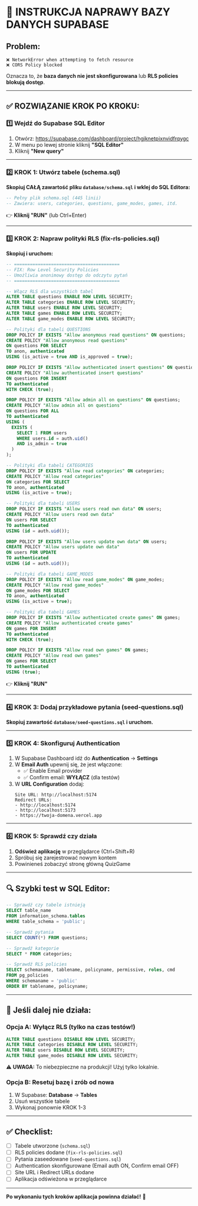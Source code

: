 # 🚨 INSTRUKCJA NAPRAWY BAZY DANYCH SUPABASE

## Problem:
```
❌ NetworkError when attempting to fetch resource
❌ CORS Policy blocked
```

Oznacza to, że **baza danych nie jest skonfigurowana** lub **RLS policies blokują dostęp**.

---

## ✅ ROZWIĄZANIE KROK PO KROKU:

### 1️⃣ Wejdź do Supabase SQL Editor

1. Otwórz: https://supabase.com/dashboard/project/hgjknetpixnvidfrqygc
2. W menu po lewej stronie kliknij **"SQL Editor"**
3. Kliknij **"New query"**

---

### 2️⃣ KROK 1: Utwórz tabele (schema.sql)

**Skopiuj CAŁĄ zawartość pliku `database/schema.sql` i wklej do SQL Editora:**

```sql
-- Pełny plik schema.sql (445 linii)
-- Zawiera: users, categories, questions, game_modes, games, itd.
```

👉 **Kliknij "RUN"** (lub Ctrl+Enter)

---

### 3️⃣ KROK 2: Napraw polityki RLS (fix-rls-policies.sql)

**Skopiuj i uruchom:**

```sql
-- ========================================
-- FIX: Row Level Security Policies
-- Umożliwia anonimowy dostęp do odczytu pytań
-- ========================================

-- Włącz RLS dla wszystkich tabel
ALTER TABLE questions ENABLE ROW LEVEL SECURITY;
ALTER TABLE categories ENABLE ROW LEVEL SECURITY;
ALTER TABLE users ENABLE ROW LEVEL SECURITY;
ALTER TABLE games ENABLE ROW LEVEL SECURITY;
ALTER TABLE game_modes ENABLE ROW LEVEL SECURITY;

-- Polityki dla tabeli QUESTIONS
DROP POLICY IF EXISTS "Allow anonymous read questions" ON questions;
CREATE POLICY "Allow anonymous read questions" 
ON questions FOR SELECT 
TO anon, authenticated
USING (is_active = true AND is_approved = true);

DROP POLICY IF EXISTS "Allow authenticated insert questions" ON questions;
CREATE POLICY "Allow authenticated insert questions" 
ON questions FOR INSERT 
TO authenticated
WITH CHECK (true);

DROP POLICY IF EXISTS "Allow admin all on questions" ON questions;
CREATE POLICY "Allow admin all on questions" 
ON questions FOR ALL 
TO authenticated
USING (
  EXISTS (
    SELECT 1 FROM users 
    WHERE users.id = auth.uid() 
    AND is_admin = true
  )
);

-- Polityki dla tabeli CATEGORIES
DROP POLICY IF EXISTS "Allow read categories" ON categories;
CREATE POLICY "Allow read categories" 
ON categories FOR SELECT 
TO anon, authenticated
USING (is_active = true);

-- Polityki dla tabeli USERS
DROP POLICY IF EXISTS "Allow users read own data" ON users;
CREATE POLICY "Allow users read own data" 
ON users FOR SELECT 
TO authenticated
USING (id = auth.uid());

DROP POLICY IF EXISTS "Allow users update own data" ON users;
CREATE POLICY "Allow users update own data" 
ON users FOR UPDATE 
TO authenticated
USING (id = auth.uid());

-- Polityki dla tabeli GAME_MODES
DROP POLICY IF EXISTS "Allow read game_modes" ON game_modes;
CREATE POLICY "Allow read game_modes" 
ON game_modes FOR SELECT 
TO anon, authenticated
USING (is_active = true);

-- Polityki dla tabeli GAMES
DROP POLICY IF EXISTS "Allow authenticated create games" ON games;
CREATE POLICY "Allow authenticated create games" 
ON games FOR INSERT 
TO authenticated
WITH CHECK (true);

DROP POLICY IF EXISTS "Allow read own games" ON games;
CREATE POLICY "Allow read own games" 
ON games FOR SELECT 
TO authenticated
USING (true);
```

👉 **Kliknij "RUN"**

---

### 4️⃣ KROK 3: Dodaj przykładowe pytania (seed-questions.sql)

**Skopiuj zawartość `database/seed-questions.sql` i uruchom.**

---

### 5️⃣ KROK 4: Skonfiguruj Authentication

1. W Supabase Dashboard idź do **Authentication** → **Settings**
2. W **Email Auth** upewnij się, że jest włączone:
   - ✅ Enable Email provider
   - ✅ Confirm email: **WYŁĄCZ** (dla testów)
3. W **URL Configuration** dodaj:
   ```
   Site URL: http://localhost:5174
   Redirect URLs: 
   - http://localhost:5174
   - http://localhost:5173
   - https://twoja-domena.vercel.app
   ```

---

### 6️⃣ KROK 5: Sprawdź czy działa

1. **Odśwież aplikację** w przeglądarce (Ctrl+Shift+R)
2. Spróbuj się zarejestrować nowym kontem
3. Powinieneś zobaczyć stronę główną QuizGame

---

## 🔍 Szybki test w SQL Editor:

```sql
-- Sprawdź czy tabele istnieją
SELECT table_name 
FROM information_schema.tables 
WHERE table_schema = 'public';

-- Sprawdź pytania
SELECT COUNT(*) FROM questions;

-- Sprawdź kategorie
SELECT * FROM categories;

-- Sprawdź RLS policies
SELECT schemaname, tablename, policyname, permissive, roles, cmd 
FROM pg_policies 
WHERE schemaname = 'public'
ORDER BY tablename, policyname;
```

---

## 🐛 Jeśli dalej nie działa:

### Opcja A: Wyłącz RLS (tylko na czas testów!)

```sql
ALTER TABLE questions DISABLE ROW LEVEL SECURITY;
ALTER TABLE categories DISABLE ROW LEVEL SECURITY;
ALTER TABLE users DISABLE ROW LEVEL SECURITY;
ALTER TABLE game_modes DISABLE ROW LEVEL SECURITY;
```

⚠️ **UWAGA:** To niebezpieczne na produkcji! Użyj tylko lokalnie.

### Opcja B: Resetuj bazę i zrób od nowa

1. W Supabase: **Database** → **Tables**
2. Usuń wszystkie tabele
3. Wykonaj ponownie KROK 1-3

---

## ✅ Checklist:

- [ ] Tabele utworzone (`schema.sql`)
- [ ] RLS policies dodane (`fix-rls-policies.sql`)
- [ ] Pytania zaseedowane (`seed-questions.sql`)
- [ ] Authentication skonfigurowane (Email auth ON, Confirm email OFF)
- [ ] Site URL i Redirect URLs dodane
- [ ] Aplikacja odświeżona w przeglądarce

---

**Po wykonaniu tych kroków aplikacja powinna działać!** 🚀
